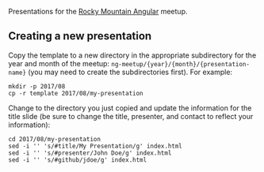 Presentations for the [Rocky Mountain Angular](https://www.meetup.com/RockyMountainAngular/) meetup.

## Creating a new presentation

Copy the template to a new directory in the appropriate subdirectory for the year and month of the meetup: `ng-meetup/{year}/{month}/{presentation-name}` (you may need to create the subdirectories first). For example:

```
mkdir -p 2017/08
cp -r template 2017/08/my-presentation
```

Change to the directory you just copied and update the information for the title slide (be sure to change the title, presenter, and contact to reflect your information):

```
cd 2017/08/my-presentation
sed -i '' 's/#title/My Presentation/g' index.html
sed -i '' 's/#presenter/John Doe/g' index.html
sed -i '' 's/#github/jdoe/g' index.html
```
